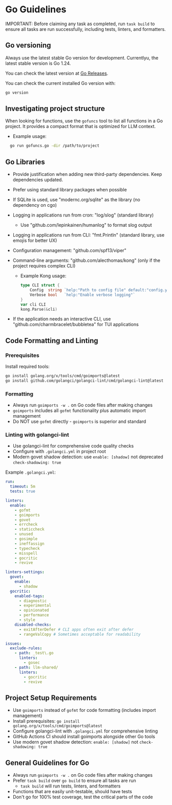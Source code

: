 # Go Guidelines

IMPORTANT: Before claiming any task as completed, run `task build` to ensure all tasks are run successfully, including tests, linters, and formatters.

## Go versioning

Always use the latest stable Go version for development. Currentlyu, the latest stable version is Go 1.24.

You can check the latest version at [Go Releases](https://go.dev/dl/).

You can check the current installed Go version with:

```bash
go version
```

## Investigating project structure

When looking for functions, use the `gofuncs` tool to list all functions in a Go project. It provides a compact format that is optimized for LLM context.

- Example usage:

```bash
  go run gofuncs.go -dir /path/to/project
```

## Go Libraries

- Provide justification when adding new third-party dependencies. Keep dependencies updated.
- Prefer using standard library packages when possible
- If SQLite is used, use "modernc.org/sqlite" as the library (no dependency on cgo)
- Logging in applications run from cron: "log/slog" (standard library)
  - Use "github.com/lepinkainen/humanlog" to format slog output
- Logging in applications run from CLI: "fmt.Println" (standard library, use emojis for better UX)
- Configuration management: "github.com/spf13/viper"
- Command-line arguments: "github.com/alecthomas/kong" (only if the project requires complex CLI)

  - Example Kong usage:

    ```go
    type CLI struct {
        Config  string `help:"Path to config file" default:"config.yaml"`
        Verbose bool   `help:"Enable verbose logging"`
    }
    var cli CLI
    kong.Parse(&cli)
    ```

- If the application needs an interactive CLI, use "github.com/charmbracelet/bubbletea" for TUI applications

## Code Formatting and Linting

### Prerequisites

Install required tools:

```bash
go install golang.org/x/tools/cmd/goimports@latest
go install github.com/golangci/golangci-lint/cmd/golangci-lint@latest
```

### Formatting

- Always run `goimports -w .` on Go code files after making changes
- `goimports` includes all `gofmt` functionality plus automatic import management
- Do NOT use `gofmt` directly - `goimports` is superior and standard

### Linting with golangci-lint

- Use golangci-lint for comprehensive code quality checks
- Configure with `.golangci.yml` in project root
- Modern govet shadow detection: use `enable: [shadow]` not deprecated `check-shadowing: true`

Example `.golangci.yml`:

```yaml
run:
  timeout: 5m
  tests: true

linters:
  enable:
    - gofmt
    - goimports
    - govet
    - errcheck
    - staticcheck
    - unused
    - gosimple
    - ineffassign
    - typecheck
    - misspell
    - gocritic
    - revive

linters-settings:
  govet:
    enable:
      - shadow
  gocritic:
    enabled-tags:
      - diagnostic
      - experimental
      - opinionated
      - performance
      - style
    disabled-checks:
      - exitAfterDefer # CLI apps often exit after defer
      - rangeValCopy # Sometimes acceptable for readability

issues:
  exclude-rules:
    - path: _test\.go
      linters:
        - gosec
    - path: llm-shared/
      linters:
        - gocritic
        - revive
```

## Project Setup Requirements

- Use `goimports` instead of `gofmt` for code formatting (includes import management)
- Install prerequisites: `go install golang.org/x/tools/cmd/goimports@latest`
- Configure golangci-lint with `.golangci.yml` for comprehensive linting
- GitHub Actions CI should install goimports alongside other Go tools
- Use modern govet shadow detection: `enable: [shadow]` not `check-shadowing: true`

## General Guidelines for Go

- Always run `goimports -w .` on Go code files after making changes
- Prefer `task build` over `go build` to ensure all tasks are run
  - `task build` will run tests, linters, and formatters
- Functions that are easily unit-testable, should have tests
- Don't go for 100% test coverage, test the critical parts of the code
